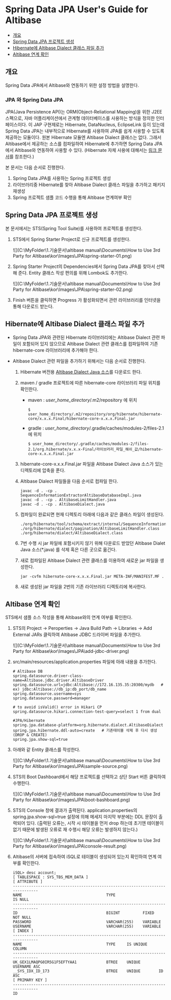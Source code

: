 # Spring Data JPA User's Guide for Altibase

-   [개요](#개요)
-   [Spring Data JPA 프로젝트 생성](#Spring-Data-JPA-프로젝트-생성)
-   [Hibernate에 Altibase Dialect 클래스 파일 추가](#Hibernate에-Altibase-Dialect-클래스-파일-추가)
-   [Altibase 연계 확인](#Altibase-연계-확인)





## 개요

Spring Data JPA에서 Altibase와 연동하기 위한 설정 방법을 설명한다.



### JPA 와 Spring Data JPA

JPA(Java Persistence API)는 ORM(Object-Reliational Mapping)을 위한 J2EE 스펙으로, 자바 어플리케이션에서 관계형 데이터베이스를 사용하는 방식을 정의한 인터페이스이다. 이 JAP 구현제로는 Hibernate, DataNucleus, EclipseLink 등이 있는데 Spring Data JPA는 내부적으로 Hibernate를 사용하여  JPA를 쉽게 사용할 수 있도록 제공하는 모듈이다. 원본 Hibernate 모듈엔 Altibase Dialect 클래스는 없다. 그래서 Altibase에서 제공하는 소스를 컴파일하여 Hibernate에 추가하면 Spring Data JPA에서 Altibase와 연동하여 사용할 수 있다. (Hibernate 자체 사용에 대해서는 [링크 문서](https://aid.altibase.com/pages/viewpage.action?pageId=14057878)를 참조한다.)

본 문서는 다음 순서로 진행한다.

1. Spring Data JPA를 사용하는 Spring 프로젝트 생성
2. 라이브러리중 Hibernate를 찾아 Altibase Dialect 클래스 파일을 추가하고 패키지 재생성
3. Spring 프로젝트 샘플 코드 수행을 통해 Altibase 연계여부 확인



## Spring Data JPA 프로젝트 생성

본 문서에서는 STS(Spring Tool Suite)를 사용하여 프로젝트를 생성한다.

1. STS에서 Spring Starter Project로 신규 프로젝트를 생성한다. 

   ![](C:\MyFolder\1.기술문서\altibase manual\Documents\How to Use 3rd Party for Altibase\kor\Images\JPA\spring-starter-01.png)

1. Spring Starter Project의 Dependencies에서 Spring Data JPA를 찾아서 선택해 준다. Entity 클래스 작성 편의를 위해 Lombok도 추가한다.

   ![](C:\MyFolder\1.기술문서\altibase manual\Documents\How to Use 3rd Party for Altibase\kor\Images\JPA\spring-starter-02.png)

3. Finish 버튼을 클릭하면 Progress 가 활성화되면서 관련 라이브러리를 인터넷을 통해 다운로드 받는다.

   

## Hibernate에 Altibase Dialect 클래스 파일 추가

- Spring Data JPA와 관련된 Hibernate 라이브러리에는 Altibase Dialect 관련 파일이 포함되어 있지 않으므로 Altibase Dialect 관련 클래스를 컴파일하여 기존 hibernate-core 라이브러리에 추가해야 한다.

- Altibase Dialect 관련 파일을 추가하기 위해서는 다음 순서로 진행한다.

  1. Hibernate 버전용 [Altibase Dialect Java 소스](https://github.com/ALTIBASE/hibernate-orm/blob/master/ALTIBASE_DIALECT_PORTING.md#altibasedialectjava-compile)를 다운로드 한다. 

  2. maven / gradle 프로젝트에 따른 hibernate-core 라이브러리 파일 위치를 확인한다.

     - maven : *user_home_directory*/.m2/repository 에 위치

       ```
       $ user_home_directory/.m2/repository/org/hibernate/hibernate-core/x.x.x.Final/hibernate-core-x.x.x.Final.jar
       ```

     - gradle : *user_home_directory*/.gradle/caches/modules-2/files-2.1 에 위치

       ```
       $ user_home_directory/.gradle/caches/modules-2/files-2.1/org.hibernate/x.x.x-Final/라이브러리_파일_해쉬_값/hibernate-core-x.x.x.Final.jar
       ```

  3. hibernate-core-x.x.x.Final.jar 파일을 Altibase Dialect Java 소스가 있는 디렉토리에 압축을 푼다.

  4. Altibase Dialect 파일들을 다음 순서로 컴파일 한다.

     ```
     javac -d . -cp . SequenceInformationExtractorAltibaseDatabaseImpl.java
     javac -d . -cp . AltibaseLimitHandler.java
     javac -d . -cp . AltibaseDialect.java
     ```

  5. 컴파일이 완료되면 현재 디렉토리 아래에 다음과 같은 클래스 파일이 생성된다.

     ```
     ./org/hibernate/tool/schema/extract/internal/SequenceInformationExtractorAltibaseDatabaseImpl.class
     ./org/hibernate/dialect/pagination/AltibaseLimitHandler.class
     ./org/hibernate/dialect/AltibaseDialect.class
     ```

  6. 7번 수행 시 jar 파일에 포함시키지 않기 위해 다운로드 받았던 Altibase Dialet Java 소스(*.java) 를 삭제 혹은 다른 곳으로 옮긴다.

  7. 새로 컴파일된 Altibase Dialect 관련 클래스를 이용하여 새로운 jar 파일을 생성한다.
  
     ```
     jar -cvfm hibernate-core-x.x.x.Final.jar META-INF/MANIFEST.MF .
     ```
  
  7. 새로 생성된 jar 파일을 2번의 기존 라이브러리 디렉토리에 복사한다.



## Altibase 연계 확인

STS에서 샘플 소스 작성을 통해 Altibase와의 연계 여부를 확인한다.

1. STS의 Project -> Peroperties -> Java Build Path -> Libraries -> Add External JARs 클릭하여 Altibase JDBC 드라이버 파일을 추가한다.

   ![](C:\MyFolder\1.기술문서\altibase manual\Documents\How to Use 3rd Party for Altibase\kor\Images\JPA\add-jdbc-driver.png)

2. src/main/resources/application.properties 파일에 아래 내용을 추가한다.

   ```
   # Altibase DB
   spring.datasource.driver-class-name=Altibase.jdbc.driver.AltibaseDriver
   spring.datasource.url=jdbc:Altibase://172.16.135.35:20300/mydb   # ex) jdbc:Altibase://db_ip:db_port/db_name
   spring.datasource.username=sys
   spring.datasource.password=manager
   
   # to avoid isValid() error in Hikari CP
   spring.datasource.hikari.connection-test-query=select 1 from dual
   
   #JPA/Hibernate
   spring.jpa.database-platform=org.hibernate.dialect.AltibaseDialect
   spring.jpa.hibernate.ddl-auto=create   # 기존테이블 삭제 후 다시 생성 (DROP & CREATE)
   spring.jpa.show-sql=true
   ```

3. 아래와 같 Entity 클래스를 작성한다.

   ![](C:\MyFolder\1.기술문서\altibase manual\Documents\How to Use 3rd Party for Altibase\kor\Images\JPA\sample-source.png)

4. STS의 Boot Dashboard에서 해당 프로젝트를 선택하고 상단 Start 버튼 클릭하여 수행한다.

   ![](C:\MyFolder\1.기술문서\altibase manual\Documents\How to Use 3rd Party for Altibase\kor\Images\JPA\boot-bashboard.png)

5. STS의 Console 창에 결과가 출력된다. application.properties의 spring.jpa.show-sql=true 설정에 의해 메세지 마지막 부분에는 DDL 문장이 출력되어 있다. (출력된 오류는, 시작 시 테이블을 먼저 drop 하는데 초기엔 테이블이 없기 때문에 발생된 오류로 재 수행시 해당 오류는 발생하지 않는다.) 

   ![](C:\MyFolder\1.기술문서\altibase manual\Documents\How to Use 3rd Party for Altibase\kor\Images\JPA\console-result.png)

6. Altibase의 서버에 접속하여 iSQL로 테이블이 생성되어 있는지 확인하여 연계 여부를 확인한다.

   ```
   iSQL> desc account;
   [ TABLESPACE : SYS_TBS_MEM_DATA ]
   [ ATTRIBUTE ]
   ------------------------------------------------------------------------------
   NAME                                     TYPE                        IS NULL
   ------------------------------------------------------------------------------
   ID                                       BIGINT          FIXED       NOT NULL
   PASSWORD                                 VARCHAR(255)    VARIABLE
   USERNAME                                 VARCHAR(255)    VARIABLE
   [ INDEX ]
   ------------------------------------------------------------------------------
   NAME                                     TYPE     IS UNIQUE     COLUMN
   ------------------------------------------------------------------------------
   UK_GEX1LMAQPG0IR5G1F5EFTYAA1             BTREE    UNIQUE        USERNAME ASC
   __SYS_IDX_ID_173                         BTREE    UNIQUE        ID ASC
   [ PRIMARY KEY ]
   ------------------------------------------------------------------------------
   ID
   ```
